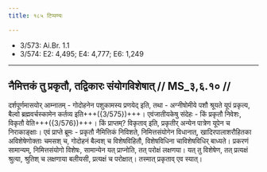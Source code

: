 ```yaml
---
title: १८५ टिप्पण्यः

---
```

- 3/573: Ai.Br. 1.1
- 3/574: E2: 4,495; E4: 4,777; E6: 1,249

____________________________________________


## नैमित्तकं तु प्रकृतौ, तद्विकारः संयोगविशेषात् // MS_३,६.१० //

दर्शपूर्णमासयोर् आम्नातम् - गोदोहनेन पशुकामस्य प्रणयेद् इति, तथा - अग्नीषोमीये पशौ श्रूयते यूपं प्रकृत्य, बैल्वो ब्रह्मवर्चस्कामेन कर्तव्य इति+++({3/575})+++। एवंजातीयकेषु संदेहः - किं प्रकृतौ निवेशः, विकृतौ वेति+++({3/576})+++। किं प्राप्तम्? विकृताव् इति, प्रकृतीर् अन्येन पात्रेण यूपेन च निराकाङ्क्षाः। एवं प्राप्ते ब्रूमः - प्रकृतौ नैमित्तिकं निविशते, निमित्तसंयोगेन विधानात्, खादिरपालाशरौहितका अविशेषेणोक्ताः चमसश् च, गोदोहनं बैल्वश् च विशेषविहितौ, विशेषविधिना चाविशेषविधिर् बाध्यते। प्रकरणं सामान्यम्, निमित्तसंयोगो विशेषः, सामान्येन यत् प्राप्नोति, तत् परोक्षं लक्षणया। यत् तु विशेषेण, तत् प्रत्यक्षं श्रुत्या, श्रुतिश् च लक्षणाया बलीयसी, प्रत्यक्षं च परोक्षात्। तस्मात् प्रकृताव् एव स्यात्।
